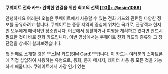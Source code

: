 **쿠웨이트 전화 카드: 완벽한 연결을 위한 최고의 선택 [[TG💪+ @esim1088](https://t.me/s/esim1088)]**

안녕하세요 여러분! 오늘은 쿠웨이트에서 사용할 수 있는 전화 카드와 관련된 다양한 정보를 공유하려고 합니다. 쿠웨이트는 중동 지역의 중심에 위치한 국가로, 관광객과 현지인 모두에게 매력적인 장소입니다. 이곳에서 생활하거나 여행을 계획하고 있다면 반드시 필요한 것이 바로 전화 카드입니다. 이번 영상에서는 쿠웨이트 전화 카드의 종류와 그 장단점을 상세히 살펴보겠습니다.

첫 번째로 소개할 것은 **스İM 카드(SIM Card)**입니다. 이 카드는 여러분의 스마트폰에 직접 삽입하여 사용하는 유형으로, 통화, 문자 메시지, 데이터 사용 등 모든 것을 가능하게 해줍니다. 쿠웨이트에서 가장 인기 있는